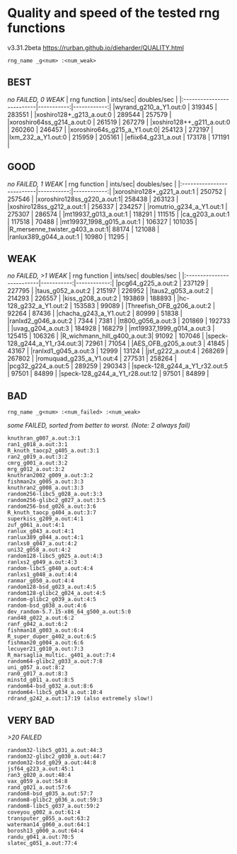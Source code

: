Quality and speed of the tested rng functions
=============================================
v3.31.2beta https://rurban.github.io/dieharder/QUALITY.html

`rng_name _g<num> :<num_weak>`

BEST
----
_no FAILED, 0 WEAK_
| rng function              |    ints/sec| doubles/sec |
|:--------------------------|-----------:|------------:|
|wyrand_g210_a_Y1.out:0     |    319345  |     283551  |
|xoshiro128+_g213_a.out:0   |    289544  |     257579  |
|xoroshiro64ss_g214_a.out:0 |    261519  |     267279  |
|xoshiro128++_g211_a.out:0  |    260260  |     246457  |
|xoroshiro64s_g215_a_Y1.out:0|   254123  |     272197  |
|lxm_232_a_Y1.out:0         |    215959  |     205161  |
|efiix64_g231_a.out         |    173178  |     171191  |

GOOD
----
_no FAILED, 1 WEAK_
| rng function              |    ints/sec| doubles/sec |
|:--------------------------|-----------:|------------:|
|xoroshiro128+_g221_a.out:1 |    250752  |     257546  |
|xoroshiro128ss_g220_a.out:1|    258438  |     263123  |
|xoshiro128ss_g212_a.out:1  |    256337  |     234257  |
|romutrio_g234_a_Y1.out:1   |    275307  |     286574  |
|mt19937_g013_a.out:1       |    118291  |     111515  |
|ca_g203_a.out:1            |    117518  |      70488  |
|mt19937_1998_g015_a.out:1  |    106327  |     101035  |
|R_mersenne_twister_g403_a.out:1| 88174  |     121088  |
|ranlux389_g044_a.out:1     |     10980  |      11295  |

WEAK
----
_no FAILED, >1 WEAK_
| rng function              |    ints/sec| doubles/sec |
|:--------------------------|-----------:|------------:|
|pcg64_g225_a.out:2         |    237129  |     227795  |
|taus_g052_a.out:2          |    215197  |     226952  |
|taus2_g053_a.out:2         |    214293  |     226557  |
|kiss_g208_a.out:2          |    193869  |     188893  |
|hc-128_g232_a_Y1.out:2     |    153583  |      99089  |
|Threefish_OFB_g206_a.out:2 |     92264  |      87436  |
|chacha_g243_a_Y1.out:2     |     80999  |      51838  |
|ranlxd2_g046_a.out:2       |      7344  |       7381  |
|tt800_g056_a.out:3         |    201869  |     192733  |
|uvag_g204_a.out:3          |    184928  |     168279  |
|mt19937_1999_g014_a.out:3  |    125415  |     106326  |
|R_wichmann_hill_g400_a.out:3|    91092  |     107046  |
|speck-128_g244_a_Y1_r34.out:3|   72961  |      71054  |
|AES_OFB_g205_a.out:3       |     41845  |      43167  |
|ranlxd1_g045_a.out:3       |     12999  |      13124  |
|jsf_g222_a.out:4           |    268269  |     267802  |
|romuquad_g235_a_Y1.out:4   |    277531  |     258264  |
|pcg32_g224_a.out:5         |    289259  |     290343  |
|speck-128_g244_a_Y1_r32.out:5  | 97501  |      84899  |
|speck-128_g244_a_Y1_r28.out:12 | 97501  |      84899  |

BAD
---
`rng_name _g<num> :<num_failed> :<num_weak>`

_some FAILED, sorted from better to worst. (Note: 2 always fail)_

    knuthran_g007_a.out:3:1
    ran1_g018_a.out:3:1
    R_knuth_taocp2_g405_a.out:3:1
    ran2_g019_a.out:3:2
    cmrg_g001_a.out:3:2
    mrg_g012_a.out:3:2
    knuthran2002_g009_a.out:3:2
    fishman2x_g005_a.out:3:3
    knuthran2_g008_a.out:3:3
    random256-libc5_g028_a.out:3:3
    random256-glibc2_g027_a.out:3:5
    random256-bsd_g026_a.out:3:6
    R_knuth_taocp_g404_a.out:3:7
    superkiss_g209_a.out:4:1
    zuf_g061_a.out:4:1
    ranlux_g043_a.out:4:1
    ranlux389_g044_a.out:4:1
    ranlxs0_g047_a.out:4:2
    uni32_g058_a.out:4:2
    random128-libc5_g025_a.out:4:3
    ranlxs2_g049_a.out:4:3
    random-libc5_g040_a.out:4:4
    ranlxs1_g048_a.out:4:4
    ranmar_g050_a.out:4:4
    random128-bsd_g023_a.out:4:5
    random128-glibc2_g024_a.out:4:5
    random-glibc2_g039_a.out:4:5
    random-bsd_g038_a.out:4:6
    dev_random-5.7.15-x86_64_g500_a.out:5:0
    rand48_g022_a.out:6:2
    ranf_g042_a.out:6:2
    fishman18_g003_a.out:6:4
    R_super_duper_g402_a.out:6:5
    fishman20_g004_a.out:6:6
    lecuyer21_g010_a.out:7:3
    R_marsaglia_multic._g401_a.out:7:4
    random64-glibc2_g033_a.out:7:8
    uni_g057_a.out:8:2
    ran0_g017_a.out:8:3
    minstd_g011_a.out:8:5
    random64-bsd_g032_a.out:8:6
    random64-libc5_g034_a.out:10:4
    rdrand_g242_a.out:17:19 (also extremely slow!)

VERY BAD
--------
_>20 FAILED_

    random32-libc5_g031_a.out:44:3
    random32-glibc2_g030_a.out:44:7
    random32-bsd_g029_a.out:44:8
    jsf64_g223_a.out:45:1
    ran3_g020_a.out:48:4
    vax_g059_a.out:54:8
    rand_g021_a.out:57:6
    random8-bsd_g035_a.out:57:7
    random8-glibc2_g036_a.out:59:3
    random8-libc5_g037_a.out:59:2
    coveyou_g002_a.out:61:4
    transputer_g055_a.out:63:2
    waterman14_g060_a.out:64:1
    borosh13_g000_a.out:64:4
    randu_g041_a.out:70:5
    slatec_g051_a.out:77:4
